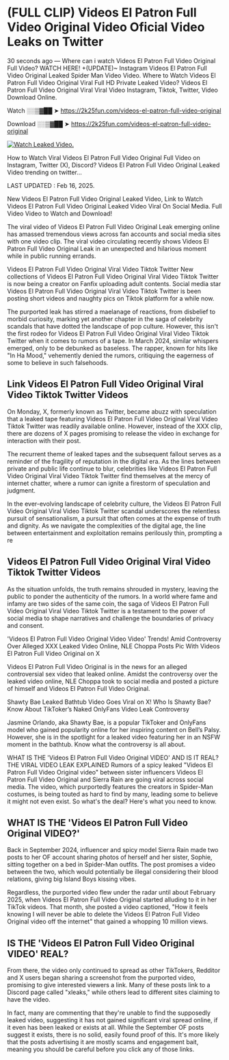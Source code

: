 # (FULL CLIP) Videos El Patron Full Video Original Video Oficial Video Leaks on Twitter

30 seconds ago — Where can i watch Videos El Patron Full Video Original Full Video? WATCH HERE! +(UPDATE)~ Instagram Videos El Patron Full Video Original Leaked Spider Man Video Video. Where to Watch Videos El Patron Full Video Original Viral Full HD Private Leaked Video? Videos El Patron Full Video Original Viral Viral Video Instagram, Tiktok, Twitter, Video Download Online.

Watch ░░▒▓██ ➤ https://2k25fun.com/videos-el-patron-full-video-original

Download ░░▒▓██ ➤ https://2k25fun.com/videos-el-patron-full-video-original

[![Watch Leaked Video.](https://miro.medium.com/v2/resize:fit:828/format:webp/1*cilzJN44JGOrTw9NJCrNHA.gif "Watch Leaked Video")](https://2k25fun.com/videos-el-patron-full-video-original)

How to Watch Viral Videos El Patron Full Video Original Full Video on Instagram, Twitter (X), Discord? Videos El Patron Full Video Original Leaked Video trending on twitter...

LAST UPDATED : Feb 16, 2025.

New Videos El Patron Full Video Original Leaked Video, Link to Watch Videos El Patron Full Video Original Leaked Video Viral On Social Media. Full Video Video to Watch and Download!

The viral video of Videos El Patron Full Video Original Leak emerging online has amassed tremendous views across fan accounts and social media sites with one video clip. The viral video circulating recently shows Videos El Patron Full Video Original Leak in an unexpected and hilarious moment while in public running errands.

Videos El Patron Full Video Original Viral Video Tiktok Twitter New collections of Videos El Patron Full Video Original Viral Video Tiktok Twitter is now being a creator on Fanfix uploading adult contents. Social media star Videos El Patron Full Video Original Viral Video Tiktok Twitter is been posting short videos and naughty pics on Tiktok platform for a while now.

The purported leak has stirred a maelanage of reactions, from disbelief to morbid curiosity, marking yet another chapter in the saga of celebrity scandals that have dotted the landscape of pop culture. However, this isn't the first rodeo for Videos El Patron Full Video Original Viral Video Tiktok Twitter when it comes to rumors of a tape. In March 2024, similar whispers emerged, only to be debunked as baseless. The rapper, known for hits like "In Ha Mood," vehemently denied the rumors, critiquing the eagerness of some to believe in such falsehoods.

## Link Videos El Patron Full Video Original Viral Video Tiktok Twitter Videos

On Monday, X, formerly known as Twitter, became abuzz with speculation that a leaked tape featuring Videos El Patron Full Video Original Viral Video Tiktok Twitter was readily available online. However, instead of the XXX clip, there are dozens of X pages promising to release the video in exchange for interaction with their post.

The recurrent theme of leaked tapes and the subsequent fallout serves as a reminder of the fragility of reputation in the digital era. As the lines between private and public life continue to blur, celebrities like Videos El Patron Full Video Original Viral Video Tiktok Twitter find themselves at the mercy of internet chatter, where a rumor can ignite a firestorm of speculation and judgment.

In the ever-evolving landscape of celebrity culture, the Videos El Patron Full Video Original Viral Video Tiktok Twitter scandal underscores the relentless pursuit of sensationalism, a pursuit that often comes at the expense of truth and dignity. As we navigate the complexities of the digital age, the line between entertainment and exploitation remains perilously thin, prompting a re

##  Videos El Patron Full Video Original Viral Video Tiktok Twitter Videos

As the situation unfolds, the truth remains shrouded in mystery, leaving the public to ponder the authenticity of the rumors. In a world where fame and infamy are two sides of the same coin, the saga of Videos El Patron Full Video Original Viral Video Tiktok Twitter is a testament to the power of social media to shape narratives and challenge the boundaries of privacy and consent.

'Videos El Patron Full Video Original Video Video' Trends! Amid Controversy Over Alleged XXX Leaked Video Online, NLE Choppa Posts Pic With Videos El Patron Full Video Original on X

Videos El Patron Full Video Original is in the news for an alleged controversial sex video that leaked online. Amidst the controversy over the leaked video online, NLE Choppa took to social media and posted a picture of himself and Videos El Patron Full Video Original.

Shawty Bae Leaked Bathtub Video Goes Viral on X! Who Is Shawty Bae? Know About TikToker’s Naked OnlyFans Video Leak Controversy

Jasmine Orlando, aka Shawty Bae, is a popular TikToker and OnlyFans model who gained popularity online for her inspiring content on Bell’s Palsy. However, she is in the spotlight for a leaked video featuring her in an NSFW moment in the bathtub. Know what the controversy is all about.

WHAT IS THE 'Videos El Patron Full Video Original VIDEO' AND IS IT REAL? THE VIRAL VIDEO LEAK EXPLAINED Rumors of a spicy leaked "Videos El Patron Full Video Original video" between sister influencers Videos El Patron Full Video Original and Sierra Rain are going viral across social media. The video, which purportedly features the creators in Spider-Man costumes, is being touted as hard to find by many, leading some to believe it might not even exist. So what's the deal? Here's what you need to know.

## WHAT IS THE 'Videos El Patron Full Video Original VIDEO?'

Back in September 2024, influencer and spicy model Sierra Rain made two posts to her OF account sharing photos of herself and her sister, Sophie, sitting together on a bed in Spider-Man outfits. The post promises a video between the two, which would potentially be illegal considering their blood relations, giving big Island Boys kissing vibes.

Regardless, the purported video flew under the radar until about February 2025, when Videos El Patron Full Video Original started alluding to it in her TikTok videos. That month, she posted a video captioned, "How it feels knowing I will never be able to delete the Videos El Patron Full Video Original video off the internet" that gained a whopping 10 million views.

## IS THE 'Videos El Patron Full Video Original VIDEO' REAL?

From there, the video only continued to spread as other TikTokers, Redditor and X users began sharing a screenshot from the purported video, promising to give interested viewers a link. Many of these posts link to a Discord page called "xleaks," while others lead to different sites claiming to have the video.

In fact, many are commenting that they're unable to find the supposedly leaked video, suggesting it has not gained significant viral spread online, if it even has been leaked or exists at all. While the September OF posts suggest it exists, there is no solid, easily found proof of this. It's more likely that the posts advertising it are mostly scams and engagement bait, meaning you should be careful before you click any of those links.